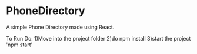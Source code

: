 # PhoneDirectory
A simple Phone Directory made using React.


To Run Do:
1)Move into the project folder
2)do npm install
3)start the project 'npm start' 
